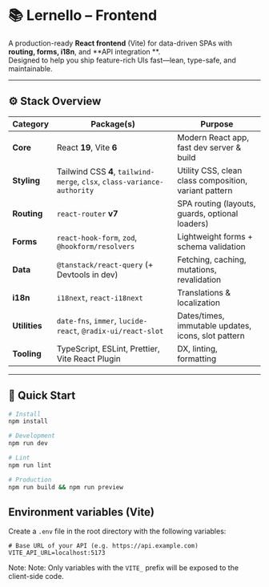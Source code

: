 # 📚 Lernello – Frontend

A production-ready **React frontend** (Vite) for data-driven SPAs with **routing, forms, i18n**, and **API integration
**.  
Designed to help you ship feature-rich UIs fast—lean, type-safe, and maintainable.

---

## ⚙️ Stack Overview

| Category      | Package(s)                                                               | Purpose                                               |
| ------------- | ------------------------------------------------------------------------ | ----------------------------------------------------- |
| **Core**      | React **19**, Vite **6**                                                 | Modern React app, fast dev server & build             |
| **Styling**   | Tailwind CSS **4**, `tailwind-merge`, `clsx`, `class-variance-authority` | Utility CSS, clean class composition, variant pattern |
| **Routing**   | `react-router` **v7**                                                    | SPA routing (layouts, guards, optional loaders)       |
| **Forms**     | `react-hook-form`, `zod`, `@hookform/resolvers`                          | Lightweight forms + schema validation                 |
| **Data**      | `@tanstack/react-query` (+ Devtools in dev)                              | Fetching, caching, mutations, revalidation            |
| **i18n**      | `i18next`, `react-i18next`                                               | Translations & localization                           |
| **Utilities** | `date-fns`, `immer`, `lucide-react`, `@radix-ui/react-slot`              | Dates/times, immutable updates, icons, slot pattern   |
| **Tooling**   | TypeScript, ESLint, Prettier, Vite React Plugin                          | DX, linting, formatting                               |

---

## 🚀 Quick Start

```bash
# Install
npm install

# Development
npm run dev

# Lint
npm run lint

# Production
npm run build && npm run preview
```

## Environment variables (Vite)

Create a `.env` file in the root directory with the following variables:

```env
# Base URL of your API (e.g. https://api.example.com)
VITE_API_URL=localhost:5173
```

Note: Note: Only variables with the `VITE_` prefix will be exposed to the client-side code.
